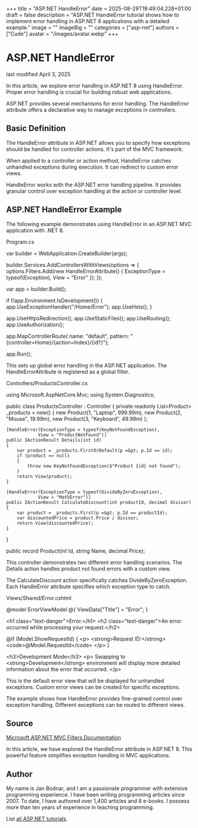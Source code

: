 +++
title = "ASP.NET HandleError"
date = 2025-08-29T19:49:04.228+01:00
draft = false
description = "ASP.NET HandleError tutorial shows how to implement error handling in ASP.NET 8 applications with a detailed example."
image = ""
imageBig = ""
categories = ["asp-net"]
authors = ["Cude"]
avatar = "/images/avatar.webp"
+++

# ASP.NET HandleError

last modified April 3, 2025

In this article, we explore error handling in ASP.NET 8 using HandleError. 
Proper error handling is crucial for building robust web applications.

ASP.NET provides several mechanisms for error handling. The HandleError 
attribute offers a declarative way to manage exceptions in controllers.

## Basic Definition

The HandleError attribute in ASP.NET allows you to specify how exceptions 
should be handled for controller actions. It's part of the MVC framework.

When applied to a controller or action method, HandleError catches 
unhandled exceptions during execution. It can redirect to custom error views.

HandleError works with the ASP.NET error handling pipeline. It provides 
granular control over exception handling at the action or controller level.

## ASP.NET HandleError Example

The following example demonstrates using HandleError in an ASP.NET MVC 
application with .NET 8.

Program.cs
  

var builder = WebApplication.CreateBuilder(args);

builder.Services.AddControllersWithViews(options =&gt;
{
    options.Filters.Add(new HandleErrorAttribute()
    {
        ExceptionType = typeof(Exception),
        View = "Error"
    });
});

var app = builder.Build();

if (!app.Environment.IsDevelopment())
{
    app.UseExceptionHandler("/Home/Error");
    app.UseHsts();
}

app.UseHttpsRedirection();
app.UseStaticFiles();
app.UseRouting();
app.UseAuthorization();

app.MapControllerRoute(
    name: "default",
    pattern: "{controller=Home}/{action=Index}/{id?}");

app.Run();

This sets up global error handling in the ASP.NET application. The 
HandleErrorAttribute is registered as a global filter.

Controllers/ProductsController.cs
  

using Microsoft.AspNetCore.Mvc;
using System.Diagnostics;

public class ProductsController : Controller
{
    private readonly List&lt;Product&gt; _products = new()
    {
        new Product(1, "Laptop", 999.99m),
        new Product(2, "Mouse", 19.99m),
        new Product(3, "Keyboard", 49.99m)
    };

    [HandleError(ExceptionType = typeof(KeyNotFoundException), 
                View = "ProductNotFound")]
    public IActionResult Details(int id)
    {
        var product = _products.FirstOrDefault(p =&gt; p.Id == id);
        if (product == null)
        {
            throw new KeyNotFoundException($"Product {id} not found");
        }
        return View(product);
    }

    [HandleError(ExceptionType = typeof(DivideByZeroException), 
                View = "MathError")]
    public IActionResult CalculateDiscount(int productId, decimal divisor)
    {
        var product = _products.First(p =&gt; p.Id == productId);
        var discountedPrice = product.Price / divisor;
        return View(discountedPrice);
    }
}

public record Product(int Id, string Name, decimal Price);

This controller demonstrates two different error handling scenarios. The 
Details action handles product not found errors with a custom view.

The CalculateDiscount action specifically catches DivideByZeroException. 
Each HandleError attribute specifies which exception type to catch.

Views/Shared/Error.cshtml
  

@model ErrorViewModel
@{
    ViewData["Title"] = "Error";
}

&lt;h1 class="text-danger"&gt;Error.&lt;/h1&gt;
&lt;h2 class="text-danger"&gt;An error occurred while processing your request.&lt;/h2&gt;

@if (Model.ShowRequestId)
{
    &lt;p&gt;
        &lt;strong&gt;Request ID:&lt;/strong&gt; &lt;code&gt;@Model.RequestId&lt;/code&gt;
    &lt;/p&gt;
}

&lt;h3&gt;Development Mode&lt;/h3&gt;
&lt;p&gt;
    Swapping to &lt;strong&gt;Development&lt;/strong&gt; environment will display more detailed information about the error that occurred.
&lt;/p&gt;

This is the default error view that will be displayed for unhandled 
exceptions. Custom error views can be created for specific exceptions.

The example shows how HandleError provides fine-grained control over 
exception handling. Different exceptions can be routed to different views.

## Source

[Microsoft ASP.NET MVC Filters Documentation](https://learn.microsoft.com/en-us/aspnet/core/mvc/controllers/filters?view=aspnetcore-8.0)

In this article, we have explored the HandleError attribute in ASP.NET 8. 
This powerful feature simplifies exception handling in MVC applications.

## Author

My name is Jan Bodnar, and I am a passionate programmer with extensive
programming experience. I have been writing programming articles since 2007.
To date, I have authored over 1,400 articles and 8 e-books. I possess more
than ten years of experience in teaching programming.

List [all ASP.NET tutorials](/all/#asp-net).